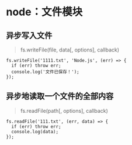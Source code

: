 # node：文件模块
## 异步写入文件
> fs.writeFile(file, data[, options], callback)

```
fs.writeFile('1111.txt', 'Node.js', (err) => {
  if (err) throw err;
  console.log('文件已保存！');
});
```

## 异步地读取一个文件的全部内容
> fs.readFile(path[, options], callback)

```
fs.readFile('111.txt', (err, data) => {
  if (err) throw err;
  console.log(data);
});
```